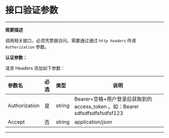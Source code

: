 
# 接口验证参数
****
    
**简要描述**

调用相关接口，必须凭票据访问。需要通过通过 `http headers` 传递 `Authorization` 参数。


**认证参数：**

请求 Headers 添加如下参数：

|参数名|必选|类型|说明|
|:----    |:---|:----- |-----   |
|Authorization |是  |string |Bearer+空格+用户登录后获取到的 access_token 。如：Bearer sdfsdfsdfsfsdfsf123  |
|Accept |否  |string | application/json    |


****